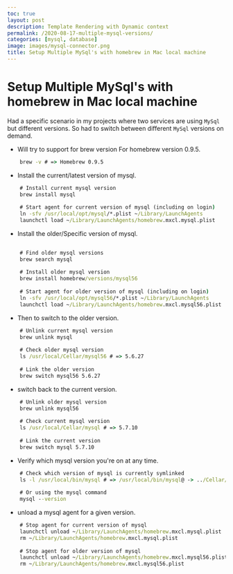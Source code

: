 ```yaml
---
toc: true
layout: post
description: Template Rendering with Dynamic context
permalink: /2020-08-17-multiple-mysql-versions/
categories: [mysql, database]
image: images/mysql-connector.png
title: Setup Multiple MySql's with homebrew in Mac local machine
---
```

# Setup Multiple MySql's with homebrew in Mac local machine

Had a specific scenario in my projects where two services are using ```MySql``` but different versions. So had to switch between different ```MySql``` versions on demand.  


* Will try to support for brew version For homebrew version 0.9.5.
```bat
    brew -v # => Homebrew 0.9.5
```

* Install the current/latest version of mysql.  

```bat
    # Install current mysql version
    brew install mysql
    
    # Start agent for current version of mysql (including on login)
    ln -sfv /usr/local/opt/mysql/*.plist ~/Library/LaunchAgents
    launchctl load ~/Library/LaunchAgents/homebrew.mxcl.mysql.plist
```
* Install the older/Specific version of mysql.  

```bat
      
    # Find older mysql versions
    brew search mysql  
      
    # Install older mysql version
    brew install homebrew/versions/mysql56
    
    # Start agent for older version of mysql (including on login)
    ln -sfv /usr/local/opt/mysql56/*.plist ~/Library/LaunchAgents
    launchctl load ~/Library/LaunchAgents/homebrew.mxcl.mysql56.plist
```
    
* Then to switch to the older version.  

```bat
    # Unlink current mysql version
    brew unlink mysql 
    
    # Check older mysql version
    ls /usr/local/Cellar/mysql56 # => 5.6.27
    
    # Link the older version
    brew switch mysql56 5.6.27
```  

* switch back to the current version.    

```bat    
    # Unlink older mysql version
    brew unlink mysql56 
    
    # Check current mysql version
    ls /usr/local/Cellar/mysql # => 5.7.10
    
    # Link the current version
    brew switch mysql 5.7.10
```

* Verify which mysql version you're on at any time.

```bat    
    # Check which version of mysql is currently symlinked
    ls -l /usr/local/bin/mysql # => /usr/local/bin/mysql@ -> ../Cellar/mysql56/5.6.27/bin/mysql
    
    # Or using the mysql command
    mysql --version
```

* unload a mysql agent for a given version.    

```bat
    # Stop agent for current version of mysql
    launchctl unload ~/Library/LaunchAgents/homebrew.mxcl.mysql.plist
    rm ~/Library/LaunchAgents/homebrew.mxcl.mysql.plist
    
    # Stop agent for older version of mysql
    launchctl unload ~/Library/LaunchAgents/homebrew.mxcl.mysql56.plist
    rm ~/Library/LaunchAgents/homebrew.mxcl.mysql56.plist
```

